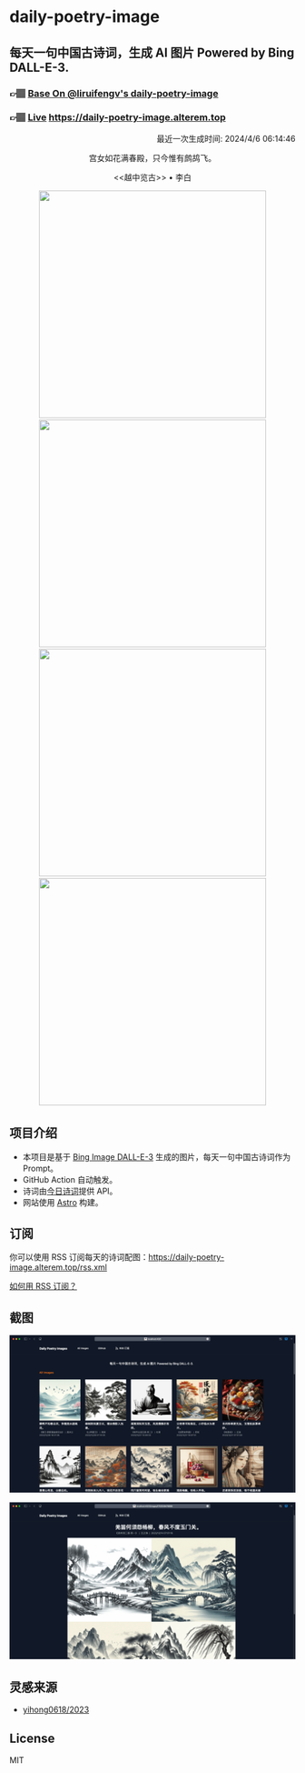 
# daily-poetry-image

## 每天一句中国古诗词，生成 AI 图片 Powered by Bing DALL-E-3.

### 👉🏽 [Base On @liruifengv's daily-poetry-image](https://github.com/liruifengv/daily-poetry-image)

### 👉🏽 [Live](https://daily-poetry-image.alterem.top/) https://daily-poetry-image.alterem.top

<p align="right">
  最近一次生成时间: 2024/4/6 06:14:46
</p>
<p align="center">
宫女如花满春殿，只今惟有鹧鸪飞。
</p>
<p align="center">
<<越中览古>> • 李白
</p>
<p align="center">
<img src="https://tse4.mm.bing.net/th/id/OIG4.i7RO82mVd4Go9vfIIYaC" height="400" width="400" />
<img src="https://tse3.mm.bing.net/th/id/OIG4..zyBaOaLvqpMOjtMFnry" height="400" width="400" />
<img src="https://tse3.mm.bing.net/th/id/OIG4.xhlFLwPRQa8bJJdzWsM9" height="400" width="400" />
<img src="https://tse4.mm.bing.net/th/id/OIG4.gIBXjYqT2jt8FWVFpmpF" height="400" width="400" />
</p>

## 项目介绍

-   本项目是基于 [Bing Image DALL-E-3](https://www.bing.com/images/create) 生成的图片，每天一句中国古诗词作为 Prompt。
-   GitHub Action 自动触发。
-   诗词由[今日诗词](https://www.jinrishici.com/)提供 API。
-   网站使用 [Astro](https://astro.build) 构建。

## 订阅

你可以使用 RSS 订阅每天的诗词配图：https://daily-poetry-image.alterem.top/rss.xml

[如何用 RSS 订阅？](https://zhuanlan.zhihu.com/p/55026716)

## 截图

![图片列表](./screenshots/Snipaste_2023-12-28_21-00-26.png)

![图片详情](./screenshots/Snipaste_2023-12-28_21-00-53.png)

## 灵感来源

-   [yihong0618/2023](https://github.com/yihong0618/2023)

## License

MIT
